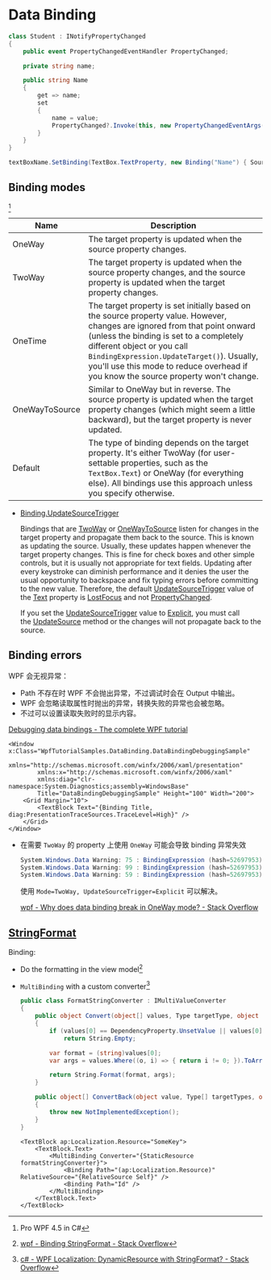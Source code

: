 # Data Binding
```csharp
class Student : INotifyPropertyChanged
{
    public event PropertyChangedEventHandler PropertyChanged;

    private string name;

    public string Name
    {
        get => name;
        set
        {
            name = value;
            PropertyChanged?.Invoke(this, new PropertyChangedEventArgs("Name"));
        }
    }
}

textBoxName.SetBinding(TextBox.TextProperty, new Binding("Name") { Source = stu = new Student() });
```

## Binding modes
[^prowpf]

Name | Description
--- | ---
OneWay | The target property is updated when the source property changes.
TwoWay | The target property is updated when the source property changes, and the source property is updated when the target property changes.
OneTime | The target property is set initially based on the source property value. However, changes are ignored from that point onward (unless the binding is set to a completely different object or you call `BindingExpression.UpdateTarget()`). Usually, you'll use this mode to reduce overhead if you know the source property won't change.
OneWayToSource | Similar to OneWay but in reverse. The source property is updated when the target property changes (which might seem a little backward), but the target property is never updated.
Default | The type of binding depends on the target property. It's either TwoWay (for user-settable properties, such as the `TextBox.Text`) or OneWay (for everything else). All bindings use this approach unless you specify otherwise.

- [Binding.UpdateSourceTrigger](https://learn.microsoft.com/en-us/dotnet/api/system.windows.data.binding.updatesourcetrigger?view=netframework-4.8)

  Bindings that are [TwoWay](https://learn.microsoft.com/en-us/dotnet/api/system.windows.data.bindingmode?view=netframework-4.8#system-windows-data-bindingmode-twoway) or [OneWayToSource](https://learn.microsoft.com/en-us/dotnet/api/system.windows.data.bindingmode?view=netframework-4.8#system-windows-data-bindingmode-onewaytosource) listen for changes in the target property and propagate them back to the source. This is known as updating the source. Usually, these updates happen whenever the target property changes. This is fine for check boxes and other simple controls, but it is usually not appropriate for text fields. Updating after every keystroke can diminish performance and it denies the user the usual opportunity to backspace and fix typing errors before committing to the new value. Therefore, the default [UpdateSourceTrigger](https://learn.microsoft.com/en-us/dotnet/api/system.windows.data.binding.updatesourcetrigger?view=netframework-4.8) value of the [Text](https://learn.microsoft.com/en-us/dotnet/api/system.windows.controls.textbox.text?view=netframework-4.8) property is [LostFocus](https://learn.microsoft.com/en-us/dotnet/api/system.windows.data.updatesourcetrigger?view=netframework-4.8#system-windows-data-updatesourcetrigger-lostfocus) and not [PropertyChanged](https://learn.microsoft.com/en-us/dotnet/api/system.windows.data.updatesourcetrigger?view=netframework-4.8#system-windows-data-updatesourcetrigger-propertychanged).

  If you set the [UpdateSourceTrigger](https://learn.microsoft.com/en-us/dotnet/api/system.windows.data.binding.updatesourcetrigger?view=netframework-4.8) value to [Explicit](https://learn.microsoft.com/en-us/dotnet/api/system.windows.data.updatesourcetrigger?view=netframework-4.8#system-windows-data-updatesourcetrigger-explicit), you must call the [UpdateSource](https://learn.microsoft.com/en-us/dotnet/api/system.windows.data.bindingexpression.updatesource?view=netframework-4.8) method or the changes will not propagate back to the source.

## Binding errors
WPF 会无视异常：
- Path 不存在时 WPF 不会抛出异常，不过调试时会在 Output 中输出。
- WPF 会忽略读取属性时抛出的异常，转换失败的异常也会被忽略。
- 不过可以设置读取失败时的显示内容。

[Debugging data bindings - The complete WPF tutorial](https://wpf-tutorial.com/data-binding/debugging/)

```xaml
<Window x:Class="WpfTutorialSamples.DataBinding.DataBindingDebuggingSample"
        xmlns="http://schemas.microsoft.com/winfx/2006/xaml/presentation"
        xmlns:x="http://schemas.microsoft.com/winfx/2006/xaml"
        xmlns:diag="clr-namespace:System.Diagnostics;assembly=WindowsBase"
        Title="DataBindingDebuggingSample" Height="100" Width="200">
    <Grid Margin="10">
		<TextBlock Text="{Binding Title, diag:PresentationTraceSources.TraceLevel=High}" />
	</Grid>
</Window>
```

- 在需要 `TwoWay` 的 property 上使用 `OneWay` 可能会导致 binding 异常失效

  ```csharp
  System.Windows.Data Warning: 75 : BindingExpression (hash=52697953): Deactivate
  System.Windows.Data Warning: 99 : BindingExpression (hash=52697953): Replace item at level 0 with {NullDataItem}
  System.Windows.Data Warning: 59 : BindingExpression (hash=52697953): Detach
  ```

  使用 `Mode=TwoWay, UpdateSourceTrigger=Explicit` 可以解决。

  [wpf - Why does data binding break in OneWay mode? - Stack Overflow](https://stackoverflow.com/questions/1389038/why-does-data-binding-break-in-oneway-mode)

## [StringFormat](https://learn.microsoft.com/en-us/dotnet/api/system.windows.data.bindingbase.stringformat?view=netframework-4.8)
Binding:
- Do the formatting in the view model[^stringformat-1]

- `MultiBinding` with a custom converter[^stringformat-2]

  ```csharp
  public class FormatStringConverter : IMultiValueConverter
  {
      public object Convert(object[] values, Type targetType, object parameter, System.Globalization.CultureInfo culture)
      {
          if (values[0] == DependencyProperty.UnsetValue || values[0] == null)
              return String.Empty;

          var format = (string)values[0];
          var args = values.Where((o, i) => { return i != 0; }).ToArray();

          return String.Format(format, args);
      }

      public object[] ConvertBack(object value, Type[] targetTypes, object parameter, System.Globalization.CultureInfo culture)
      {
          throw new NotImplementedException();
      }
  }
  ```

  ```xaml
  <TextBlock ap:Localization.Resource="SomeKey">
      <TextBlock.Text>
          <MultiBinding Converter="{StaticResource formatStringConverter}">
              <Binding Path="(ap:Localization.Resource)" RelativeSource="{RelativeSource Self}" />
              <Binding Path="Id" />
          </MultiBinding>
      </TextBlock.Text>
  </TextBlock>
  ```


[^prowpf]: Pro WPF 4.5 in C#
[^stringformat-1]: [wpf - Binding StringFormat - Stack Overflow](https://stackoverflow.com/questions/4010772/binding-stringformat)
[^stringformat-2]: [c# - WPF Localization: DynamicResource with StringFormat? - Stack Overflow](https://stackoverflow.com/questions/30925145/wpf-localization-dynamicresource-with-stringformat)
